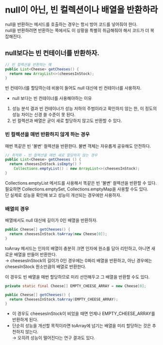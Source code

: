 # null이 아닌, 빈 컬렉션이나 배열을 반환하라

null을 반환하는 메서드를 호출하는 경우는 항시 방어 코드를 넣어줘야 한다.<br>
null을 반환하려면 반환하는 쪽에서도 이 상황을 특별히 취급해줘야 해서 코드가 더 복잡해진다.

## null보다는 빈 컨테이너를 반환하자.


```java
// 빈 컬렉션을 반환하는 예
public List<Cheese> getCheeses() {
  return new ArrayList<>(cheesesInStock);
}
```

빈 컨테이너를 할당하는데 비용이 들어도 null 대신에 빈 컨테이너를 사용하자.

- null 보다는 빈 컨테이너를 사용해야하는 이유
1. 성능 분석 결과 빈 컨테이너가 성능 저하의 주범이라고 확인하지 않는 한, 이 정도의 성능 차이는 신경 쓸 수준이 못 된다.
2. 빈 컬렉션과 배열은 굳이 새로 할당하지 않고도 반환할 수 있다.

### 빈 컬렉션을 매번 반환하지 않게 하는 경우

매번 똑같은 빈 '불변' 컬렉션을 반환한다. 불변 객체는 자유롭게 공유해도 안전하다.

```java
// 최적화 - 빈 컬렉션을 매번 새로 할당하지 않는 경우
public List<Cheese> getCheeses () {
  return cheesesInStock.isEmpty() ? 
    Collections.emptyList() : new ArrayList<>(cheesesInStock);
}

```

Collections.emptyList 메서드를 사용해서 똑같은 빈 '불변' 컬렉션을 반환할 수 있다.<br>
필요하면 Collections.emptySet, Collections.emptyMap을 사용할 수도 있다.<br>
단 실제로 성능을 확인해 보고 성능이 개선되는 경우에만 사용하자.

### 배열의 경우

배열에서도 null 대신에 길이가 0인 배열을 반환하자.

```java
public Cheese[] getCheeses() {
  return cheesesInStock.toArray(new Cheese[0]);
}
```
toArray 메서드는 인자의 배열이 충분히 크면 인자에 원소를 담아 리턴하고, 아니면 새로운 배열을 만들어 반환한다.<br>
&rarr; cheesesInStock의 길이가 0인 경우에는 0짜리 배열을 반환하고, 아닌 경우에는 chesesInStock 원소만큼의 배열로 반환한다.

이 경우도 빈 배열을 매번 할당하므로 미리 선언해두고 그 배열을 반환할 수도 있다.

```java
private static final Cheese[] EMPTY_CHEESE_ARRAY = new Cheese[0];

public Cheese[] getCheeses() {
  return CheesesInStock.toArray(EMPTY_CHEESE_ARRAY);
}
```
- 이 경우도 cheesesInStock이 비었을 때면 언제나 EMPTY_CHEESE_ARRAY를 반환하게 된다.<br>
- 단순히 성능을 개선할 목적이라면 toArray에 넘기는 배열을 미리 할당하는 것은 추천하지 않는다.<br>
&rarr; 오히려 성능이 떨어진다는 연구 결과도 있다.
